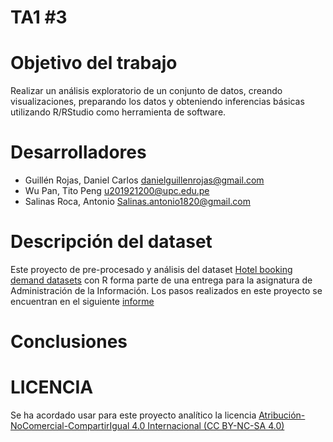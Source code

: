 # TA1 #3

# Objetivo del trabajo
Realizar un análisis exploratorio de un conjunto de datos, creando visualizaciones, preparando los datos
y obteniendo inferencias básicas utilizando R/RStudio como herramienta de software.

# Desarrolladores
* Guillén Rojas, Daniel Carlos danielguillenrojas@gmail.com
* Wu Pan, Tito Peng u201921200@upc.edu.pe
* Salinas Roca, Antonio Salinas.antonio1820@gmail.com

# Descripción del dataset
Este proyecto de pre-procesado y análisis del dataset [Hotel booking demand datasets](https://www.sciencedirect.com/science/article/pii/S2352340918315191) con R forma parte de una entrega para la asignatura de Administración de la Información. Los pasos realizados en este proyecto se encuentran en el siguiente [informe](https://github.com/DanielCGR/ea-2021-1-cc51/blob/main/INFORME%20TA1%20%233.pdf)

# Conclusiones

# LICENCIA
Se ha acordado usar para este proyecto analítico la licencia [Atribución-NoComercial-CompartirIgual 4.0 Internacional (CC BY-NC-SA 4.0)](https://creativecommons.org/licenses/by-nc-sa/4.0/deed.es)
